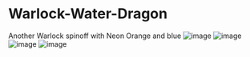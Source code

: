 # Warlock-Water-Dragon
Another Warlock spinoff with Neon Orange and blue 
![image](https://github.com/AkiraTheSquid/Warlock-Water-Dragon/assets/87283170/6c0c4c30-dca3-4e85-930f-7938f730cb96)
![image](https://github.com/AkiraTheSquid/Warlock-Water-Dragon/assets/87283170/5e689fcd-27c8-44aa-bb92-41a0cfcf4b4c)
![image](https://github.com/AkiraTheSquid/Warlock-Water-Dragon/assets/87283170/cf79a5bc-27eb-40b6-8e7c-2cde3b05c78a)
![image](https://github.com/AkiraTheSquid/Warlock-Water-Dragon/assets/87283170/35624859-5306-4f09-a9d5-1886538e7ce3)
